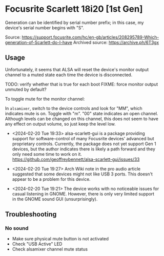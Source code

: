 # Focusrite Scarlett 18i20 [1st Gen]

Generation can be identified by serial number prefix;
in this case, my device's serial number begins with "S".

Source: <https://support.focusrite.com/hc/en-gb/articles/208295789-Which-generation-of-Scarlett-do-I-have>
Archived source: <https://archive.ph/6T3gx>

## Usage

Unfortunately, it seems that ALSA will reset the device's monitor output
channel to a muted state each time the device is disconnected.

TODO: verify whether that is true for each boot
FIXME: force monitor output unmuted by default?

To toggle mute for the monitor channel:

In `alsamixer`, switch to the device controls and look for "MM", which
indicates mute is on. Toggle with "m". "00" state indicates an open channel.
Although levels can be changed on this channel, this does not seem to have any
effect on output volume, so just keep the level low.

- <2024-02-20 Tue 19:33> alsa-scarlett-gui is a package providing support for
  software-control of many
  Focusrite devices' advanced but proprietary controls. Currently, the package
  does not yet support Gen 1 devices, but the author indicates there is likely a
  path forward and they only need some time to work on it. <https://github.com/geoffreybennett/alsa-scarlett-gui/issues/33>

- <2024-02-20 Tue 19:27> Arch Wiki note in the pro audio article suggested
  that some devices might not like USB 3 ports. This doesn't appear to be a
  problem for this device.

- <2024-02-20 Tue 19:21> The device works with no noticeable issues for casual
  listening in GNOME. However, there is only very limited support in the GNOME
  sound GUI (unsurprisingly).


## Troubleshooting

### No sound

- Make sure physical mute button is not activated
- Check "USB Active" LED
- Check alsamixer channel mute status
